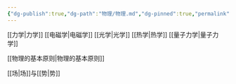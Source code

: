 ```yaml
---
{"dg-publish":true,"dg-path":"物理/物理.md","dg-pinned":true,"permalink":"/物理/物理/","pinned":true,"dgPassFrontmatter":true,"noteIcon":"","created":"2024-04-16T13:01:27.427+08:00","updated":"2024-04-18T14:58:11.000+08:00"}
---
```


[[力学\|力学]]
[[电磁学\|电磁学]]
[[光学\|光学]]
[[热学\|热学]]
[[量子力学\|量子力学]]

[[物理的基本原则\|物理的基本原则]]

[[场\|场]]与[[势\|势]]



